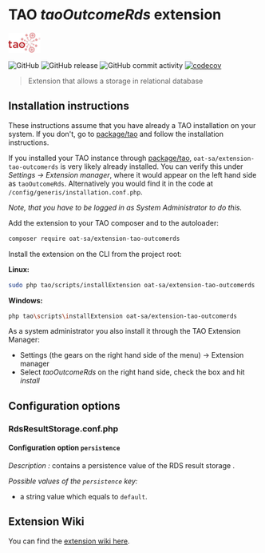 # TAO _taoOutcomeRds_ extension

![TAO Logo](https://github.com/oat-sa/taohub-developer-guide/raw/master/resources/tao-logo.png)

![GitHub](https://img.shields.io/github/license/oat-sa/extension-tao-outcomerds.svg)
![GitHub release](https://img.shields.io/github/release/oat-sa/extension-tao-outcomerds.svg)
![GitHub commit activity](https://img.shields.io/github/commit-activity/y/oat-sa/extension-tao-outcomerds.svg)
[![codecov](https://codecov.io/gh/oat-sa/extension-tao-outcomerds/branch/master/graph/badge.svg)](https://codecov.io/gh/oat-sa/extension-tao-outcomerds)

> Extension that allows a storage in relational database

## Installation instructions

These instructions assume that you have already a TAO installation on your system. If you don't, go to
[package/tao](https://github.com/oat-sa/package-tao) and follow the installation instructions.

If you installed your TAO instance through [package/tao](https://github.com/oat-sa/package-tao),
`oat-sa/extension-tao-outcomerds` is very likely already installed. You can verify this under _Settings -> Extension
manager_, where it would appear on the left hand side as `taoOutcomeRds`. Alternatively you would find it in
the code at `/config/generis/installation.conf.php`.

_Note, that you have to be logged in as System Administrator to do this._

Add the extension to your TAO composer and to the autoloader:
```bash
composer require oat-sa/extension-tao-outcomerds
```

Install the extension on the CLI from the project root:

**Linux:**
```bash
sudo php tao/scripts/installExtension oat-sa/extension-tao-outcomerds
```

**Windows:**
```bash
php tao\scripts\installExtension oat-sa/extension-tao-outcomerds
```

As a system administrator you also install it through the TAO Extension Manager:
- Settings (the gears on the right hand side of the menu) -> Extension manager
- Select _taoOutcomeRds_ on the right hand side, check the box and hit _install_

<!-- Uncomment and describe if applicable
## REST API
[](https://openapi.taotesting.com/viewer/?url=https://raw.githubusercontent.com/oat-sa/extension-tao-outcomerds/master/doc/rest.json)
-->

<!-- Uncomment and describe if applicable
## LTI Endpoints
-->

## Configuration options

### RdsResultStorage.conf.php

#### Configuration option `persistence`

*Description :* contains a persistence value of the RDS result storage .

*Possible values of the `persistence` key:* 
* a string value which equals to `default`.

## Extension Wiki
You can find the [extension wiki here](https://github.com/oat-sa/extension-tao-outcomerds/wiki).

